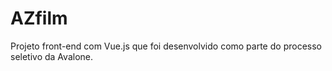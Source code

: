 # AZfilm
Projeto front-end com Vue.js que foi desenvolvido como parte do processo seletivo da Avalone.
